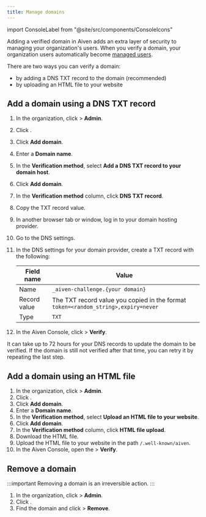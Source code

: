```yaml
---
title: Manage domains
---
```


import ConsoleLabel from "@site/src/components/ConsoleIcons"

Adding a verified domain in Aiven adds an extra layer of security to managing your organization's users. When you verify a domain, your organization users automatically become
[managed users](/docs/platform/concepts/managed-users).


There are two ways you can verify a domain:

-   by adding a DNS TXT record to the domain (recommended)
-   by uploading an HTML file to your website

## Add a domain using a DNS TXT record

1.  In the organization, click <ConsoleLabel name="userinformation"/> > **Admin**.

1. Click <ConsoleLabel name="domains"/>.

1. Click **Add domain**.

1. Enter a **Domain name**.

1. In the **Verification method**, select **Add a DNS TXT record to
   your domain host**.

1. Click **Add domain**.

1. In the **Verification method** column, click **DNS TXT record**.

1. Copy the TXT record value.

1. In another browser tab or window, log in to your domain hosting
   provider.

1. Go to the DNS settings.

1. In the DNS settings for your domain provider, create a TXT record
   with the following:

   | Field name   | Value                                                                              |
   | ------------ | ---------------------------------------------------------------------------------- |
   | Name         | `_aiven-challenge.{your domain}`                                                   |
   | Record value | The TXT record value you copied in the format `token=<random_string>,expiry=never` |
   | Type         | `TXT`                                                                              |

1. In the Aiven Console, click <ConsoleLabel name="actions"/> > **Verify**.

It can take up to 72 hours for your DNS records to update the domain to
be verified. If the domain is still not verified after that time, you
can retry it by repeating the last step.

## Add a domain using an HTML file

1. In the organization, click <ConsoleLabel name="userinformation"/> > **Admin**.
1. Click <ConsoleLabel name="domains"/>.
1. Click **Add domain**.
1. Enter a **Domain name**.
1. In the **Verification method**, select **Upload an HTML file to your website**.
1. Click **Add domain**.
1. In the **Verification method** column, click **HTML file upload**.
1. Download the HTML file.
1. Upload the HTML file to your website in the path
    `/.well-known/aiven`.
1. In the Aiven Console, open the <ConsoleLabel name="actions"/> > **Verify**.

## Remove a domain

:::important
Removing a domain is an irreversible action.
:::

1. In the organization, click <ConsoleLabel name="userinformation"/> > **Admin**.
1. Click <ConsoleLabel name="domains"/>.
1. Find the domain and click <ConsoleLabel name="actions"/> > **Remove**.

